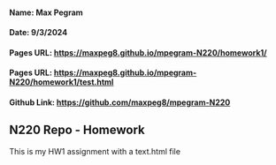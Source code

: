 #### Name: Max Pegram

#### Date: 9/3/2024

#### Pages URL: https://maxpeg8.github.io/mpegram-N220/homework1/

#### Pages URL: https://maxpeg8.github.io/mpegram-N220/homework1/test.html

#### Github Link: https://github.com/maxpeg8/mpegram-N220

## N220 Repo - Homework

This is my HW1 assignment with a text.html file
